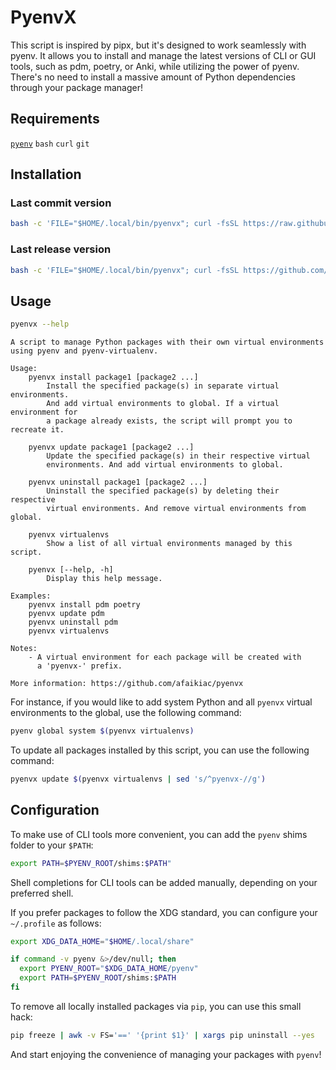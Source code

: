 # PyenvX

This script is inspired by pipx, but it's designed to work seamlessly with pyenv. It allows you to install and manage the latest versions of CLI or GUI tools, such as pdm, poetry, or Anki, while utilizing the power of pyenv. There's no need to install a massive amount of Python dependencies through your package manager!

## Requirements

[`pyenv`](https://github.com/pyenv/pyenv#installation) `bash` `curl` `git`

## Installation

### Last commit version

```bash
bash -c 'FILE="$HOME/.local/bin/pyenvx"; curl -fsSL https://raw.githubusercontent.com/afaikiac/pyenvx/main/pyenvx.bash -o "$FILE" && chmod +x "$FILE" && echo "pyenvx was installed!"'
```

### Last release version

```bash
bash -c 'FILE="$HOME/.local/bin/pyenvx"; curl -fsSL https://github.com/afaikiac/pyenvx/releases/latest/download/pyenvx.bash -o "$FILE" && chmod +x "$FILE" && echo "pyenvx was installed!"'
```

## Usage

```bash
pyenvx --help
```

```plain
A script to manage Python packages with their own virtual environments
using pyenv and pyenv-virtualenv.

Usage:
    pyenvx install package1 [package2 ...]
        Install the specified package(s) in separate virtual environments.
        And add virtual environments to global. If a virtual environment for
        a package already exists, the script will prompt you to recreate it.
  
    pyenvx update package1 [package2 ...]
        Update the specified package(s) in their respective virtual
        environments. And add virtual environments to global.
  
    pyenvx uninstall package1 [package2 ...]
        Uninstall the specified package(s) by deleting their respective
        virtual environments. And remove virtual environments from global.
  
    pyenvx virtualenvs
        Show a list of all virtual environments managed by this script.
  
    pyenvx [--help, -h]
        Display this help message.

Examples:
    pyenvx install pdm poetry
    pyenvx update pdm
    pyenvx uninstall pdm
    pyenvx virtualenvs

Notes:
    - A virtual environment for each package will be created with
      a 'pyenvx-' prefix.

More information: https://github.com/afaikiac/pyenvx
```

For instance, if you would like to add system Python and all `pyenvx` virtual environments to the global, use the following command:

```bash
pyenv global system $(pyenvx virtualenvs)
```

To update all packages installed by this script, you can use the following command:

```bash
pyenvx update $(pyenvx virtualenvs | sed 's/^pyenvx-//g')
```

## Configuration

To make use of CLI tools more convenient, you can add the `pyenv` shims folder to your `$PATH`:

```bash
export PATH=$PYENV_ROOT/shims:$PATH"
```

Shell completions for CLI tools can be added manually, depending on your preferred shell.

If you prefer packages to follow the XDG standard, you can configure your `~/.profile` as follows:

``` bash
export XDG_DATA_HOME="$HOME/.local/share"

if command -v pyenv &>/dev/null; then
  export PYENV_ROOT="$XDG_DATA_HOME/pyenv"
  export PATH=$PYENV_ROOT/shims:$PATH
fi
```

To remove all locally installed packages via `pip`, you can use this small hack:

```bash
pip freeze | awk -v FS='==' '{print $1}' | xargs pip uninstall --yes
```

And start enjoying the convenience of managing your packages with `pyenv`!
